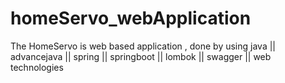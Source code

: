 # homeServo_webApplication
The HomeServo is web based application , done by using java || advancejava || spring || springboot || lombok || swagger || web technologies
